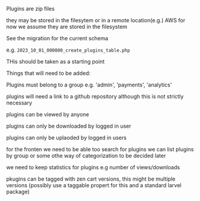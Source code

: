 Plugins are zip files 

they may be stored in the filesytem or in a remote location(e.g.) AWS 
for now we assume they are stored in the filesystem

See the migration for the current schema 

e.g. `2023_10_01_000000_create_plugins_table.php`

THis should be taken as a starting point

Things that will need to be added:

Plugins must belong to a group 
e.g. 'admin', 'payments', 'analytics'

plugins will need a link to a github repository although this is not strictly necessary

plugins can be viewed by anyone 

plugins can only be downloaded by logged in user 

plugins can only be uplaoded by logged in users 

for the fronten we need to be able too search for plugins
we can  list plugins by group or some othe way of categorization to be decided later 

we need to keep statistics for plugins e.g number of views/downloads

pkugins can be tagged with zen cart versions, this might be multiple versions
(possibly use a taggable propert for this and a standard larvel package)





